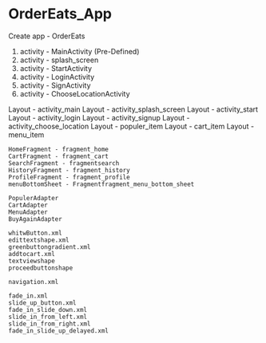 # OrderEats_App

Create app - OrderEats

<!-- Create Activity Files -->

1. activity - MainActivity (Pre-Defined)
2. activity - splash_screen
3. activity - StartActivity
4. activity - LoginActivity
5. activity - SignActivity
6. activity - ChooseLocationActivity

<!-- Create Layout Files -->

Layout - activity_main
Layout - activity_splash_screen
Layout - activity_start
Layout - activity_login
Layout - activity_signup
Layout - activity_choose_location
Layout - populer_item
Layout - cart_item
Layout - menu_item

<!-- Create Fragments Files -->

    HomeFragment - fragment_home
    CartFragment - fragment_cart
    SearchFragment - fragmentsearch
    HistoryFragment - fragment_history
    ProfileFragment - fragment_profile
    menuBottomSheet - Fragmentfragment_menu_bottom_sheet

<!-- Create Adapter Files -->

    PopulerAdapter
    CartAdapter
    MenuAdapter
    BuyAgainAdapter

<!-- Create Drawable Files -->

    whitwButton.xml
    edittextshape.xml
    greenbuttongradient.xml
    addtocart.xml
    textviewshape
    proceedbuttonshape

<!-- Create Navigation File -->

    navigation.xml

<!-- Create Animations File -->

    fade_in.xml
    slide_up_button.xml
    fade_in_slide_down.xml
    slide_in_from_left.xml
    slide_in_from_right.xml
    fade_in_slide_up_delayed.xml
